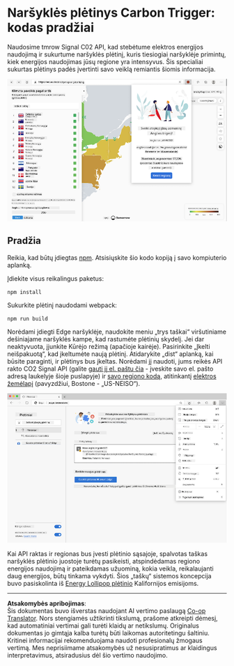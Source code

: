 <!--
CO_OP_TRANSLATOR_METADATA:
{
  "original_hash": "9a6b22a2eff0f499b66236be973b24ad",
  "translation_date": "2025-08-28T11:27:49+00:00",
  "source_file": "5-browser-extension/solution/translation/README.it.md",
  "language_code": "lt"
}
-->
# Naršyklės plėtinys Carbon Trigger: kodas pradžiai

Naudosime tmrow Signal C02 API, kad stebėtume elektros energijos naudojimą ir sukurtume naršyklės plėtinį, kuris tiesiogiai naršyklėje primintų, kiek energijos naudojimas jūsų regione yra intensyvus. Šis specialiai sukurtas plėtinys padės įvertinti savo veiklą remiantis šiomis informacija.

![plėtinio ekrano vaizdas](../../../../../translated_images/extension-screenshot.0e7f5bfa110e92e3875e1bc9405edd45a3d2e02963e48900adb91926a62a5807.lt.png)

## Pradžia

Reikia, kad būtų įdiegtas [npm](https://npmjs.com). Atsisiųskite šio kodo kopiją į savo kompiuterio aplanką.

Įdiekite visus reikalingus paketus:

```
npm install
```

Sukurkite plėtinį naudodami webpack:

```
npm run build
```

Norėdami įdiegti Edge naršyklėje, naudokite meniu „trys taškai“ viršutiniame dešiniajame naršyklės kampe, kad rastumėte plėtinių skydelį. Jei dar neaktyvuota, įjunkite Kūrėjo režimą (apačioje kairėje). Pasirinkite „Įkelti neišpakuotą“, kad įkeltumėte naują plėtinį. Atidarykite „dist“ aplanką, kai būsite paraginti, ir plėtinys bus įkeltas. Norėdami jį naudoti, jums reikės API rakto CO2 Signal API (galite [gauti jį el. paštu čia](https://www.co2signal.com/) - įveskite savo el. pašto adresą laukelyje šioje puslapyje) ir [savo regiono kodą](http://api.electricitymap.org/v3/zones), atitinkantį [elektros žemėlapį](https://www.electricitymap.org/map) (pavyzdžiui, Bostone - „US-NEISO“).

![įdiegimas](../../../../../translated_images/install-on-edge.78634f02842c48283726c531998679a6f03a45556b2ee99d8ff231fe41446324.lt.png)

Kai API raktas ir regionas bus įvesti plėtinio sąsajoje, spalvotas taškas naršyklės plėtinio juostoje turėtų pasikeisti, atspindėdamas regiono energijos naudojimą ir pateikdamas užuominą, kokia veikla, reikalaujanti daug energijos, būtų tinkama vykdyti. Šios „taškų“ sistemos koncepcija buvo pasiskolinta iš [Energy Lollipop plėtinio](https://energylollipop.com/) Kalifornijos emisijoms.

---

**Atsakomybės apribojimas**:  
Šis dokumentas buvo išverstas naudojant AI vertimo paslaugą [Co-op Translator](https://github.com/Azure/co-op-translator). Nors stengiamės užtikrinti tikslumą, prašome atkreipti dėmesį, kad automatiniai vertimai gali turėti klaidų ar netikslumų. Originalus dokumentas jo gimtąja kalba turėtų būti laikomas autoritetingu šaltiniu. Kritinei informacijai rekomenduojama naudoti profesionalų žmogaus vertimą. Mes neprisiimame atsakomybės už nesusipratimus ar klaidingus interpretavimus, atsiradusius dėl šio vertimo naudojimo.